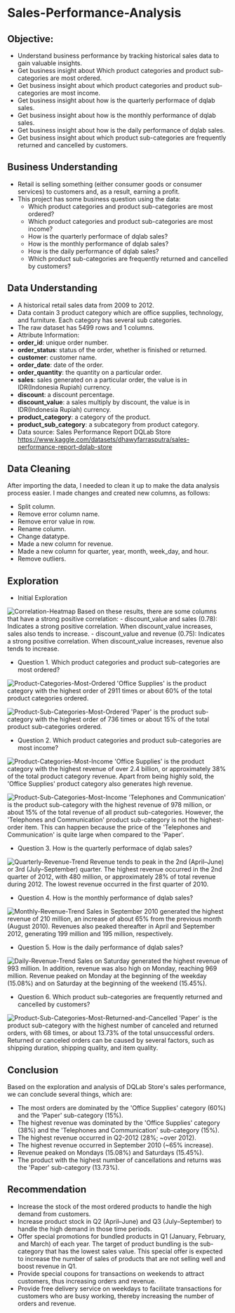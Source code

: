 # Sales-Performance-Analysis

## Objective:
- Understand business performance by tracking historical sales data to gain valuable insights.
- Get business insight about Which product categories and product sub-categories are most ordered.
- Get business insight about which product categories and product sub-categories are most income.
- Get business insight about how is the quarterly performace of dqlab sales.
- Get business insight about how is the monthly performance of dqlab sales.
- Get business insight about how is the daily performance of dqlab sales.
- Get business insight about which product sub-categories are frequently returned and cancelled by customers.

## Business Understanding
- Retail is selling something (either consumer goods or consumer services) to customers and, as a result, earning a profit.
- This project has some business question using the data:
	- Which product categories and product sub-categories are most ordered?
	- Which product categories and product sub-categories are most income?
	- How is the quarterly performace of dqlab sales?
	- How is the monthly performance of dqlab sales?
	- How is the daily performance of dqlab sales?
	- Which product sub-categories are frequently returned and cancelled by customers?

## Data Understanding
- A historical retail sales data from 2009 to 2012.
- Data contain 3 product category which are office supplies, technology, and furniture. Each category has several sub categories.
- The raw dataset has 5499 rows and 1 columns.
- Attribute Information:
- **order_id**: unique order number.
- **order_status**: status of the order, whether is finished or returned.
- **customer**: customer name.
- **order_date**: date of the order.
- **order_quantity**: the quantity on a particular order.
- **sales**: sales generated on a particular order, the value is in IDR(Indonesia Rupiah) currency.
- **discount**: a discount percentage.
- **discount_value**: a sales multiply by discount, the value is in IDR(Indonesia Rupiah) currency.
- **product_category**: a category of the product.
- **product_sub_category**: a subcategory from product category.
- Data source: Sales Performance Report DQLab Store https://www.kaggle.com/datasets/dhawyfarrasputra/sales-performance-report-dqlab-store

## Data Cleaning
After importing the data, I needed to clean it up to make the data analysis process easier. I made changes and created new columns, as follows:
- Split column.
- Remove error column name.
- Remove error value in row.
- Rename column.
- Change datatype.
- Made a new column for revenue.
- Made a new column for quarter, year, month, week_day, and hour.
- Remove outliers.

## Exploration
- Initial Exploration

![Correlation-Heatmap](https://github.com/al1fandi/sales-performance-analysis/blob/main/Correlation%20Heatmap.jpg?raw=true)
Based on these results, there are some columns that have a strong positive correlation:
	- discount_value and sales (0.78): Indicates a strong positive correlation. When discount_value increases, sales also tends to increase.
	- discount_value and revenue (0.75): Indicates a strong positive correlation. When discount_value increases, revenue also tends to increase.

- Question 1. Which product categories and product sub-categories are most ordered?

![Product-Categories-Most-Ordered](https://github.com/al1fandi/sales-performance-analysis/blob/main/Product%20Categories%20Most%20Ordered.png?raw=true)
'Office Supplies' is the product category with the highest order of 2911 times or about 60% of the total product categories ordered.
  
![Product-Sub-Categories-Most-Ordered](https://github.com/al1fandi/sales-performance-analysis/blob/main/Product%20Sub-Categories%20Most%20Ordered.png?raw=true)
'Paper' is the product sub-category with the highest order of 736 times or about 15% of the total product sub-categories ordered.

- Question 2. Which product categories and product sub-categories are most income?

![Product-Categories-Most-Income](https://github.com/al1fandi/sales-performance-analysis/blob/main/Product%20Categories%20Most%20Income.png?raw=true)
'Office Supplies' is the product category with the highest revenue of over 2.4 billion, or approximately 38% of the total product category revenue. Apart from being highly sold, the 'Office Supplies' product category also generates high revenue.

![Product-Sub-Categories-Most-Income](https://github.com/al1fandi/sales-performance-analysis/blob/main/Product%20Sub-Categories%20Most%20Income.png?raw=true)
'Telephones and Communication' is the product sub-category with the highest revenue of 978 million, or about 15% of the total revenue of all product sub-categories. However, the 'Telephones and Communication' product sub-category is not the highest-order item. This can happen because the price of the 'Telephones and Communication' is quite large when compared to the 'Paper'.
 
- Question 3. How is the quarterly performace of dqlab sales?

![Quarterly-Revenue-Trend](https://github.com/al1fandi/sales-performance-analysis/blob/main/Quarterly%20Revenue%20Trend.png?raw=true)
Revenue tends to peak in the 2nd (April–June) or 3rd (July–September) quarter. The highest revenue occurred in the 2nd quarter of 2012, with 480 million, or approximately 28% of total revenue during 2012. The lowest revenue occurred in the first quarter of 2010.

- Question 4. How is the monthly performance of dqlab sales?

![Monthly-Revenue-Trend](https://github.com/al1fandi/sales-performance-analysis/blob/main/Monthly%20Revenue%20Trend.png?raw=true)
Sales in September 2010 generated the highest revenue of 210 million, an increase of about 65% from the previous month (August 2010). Revenues also peaked thereafter in April and September 2012, generating 199 million and 195 million, respectively.

- Question 5. How is the daily performance of dqlab sales?

![Daily-Revenue-Trend](https://github.com/al1fandi/sales-performance-analysis/blob/main/Daily%20Revenue%20Trend.png?raw=true)
Sales on Saturday generated the highest revenue of 993 million. In addition, revenue was also high on Monday, reaching 969 million. Revenue peaked on Monday at the beginning of the weekday (15.08%) and on Saturday at the beginning of the weekend (15.45%).

- Question 6. Which product sub-categories are frequently returned and cancelled by customers?

![Product-Sub-Categories-Most-Returned-and-Cancelled](https://github.com/al1fandi/sales-performance-analysis/blob/main/Product%20Sub-Categories%20Most%20Returned%20and%20Cancelled.png?raw=true)
'Paper' is the product sub-category with the highest number of canceled and returned orders, with 68 times, or about 13.73% of the total unsuccessful orders. Returned or canceled orders can be caused by several factors, such as shipping duration, shipping quality, and item quality.

## Conclusion
Based on the exploration and analysis of DQLab Store's sales performance, we can conclude several things, which are:
- The most orders are dominated by the 'Office Supplies' category (60%) and the 'Paper' sub-category (15%).
- The highest revenue was dominated by the 'Office Supplies' category (38%) and the 'Telephones and Communication' sub-category (15%).
- The highest revenue occurred in Q2-2012 (28%; ~over 2012).
- The highest revenue occurred in September 2010 (~65% increase).
- Revenue peaked on Mondays (15.08%) and Saturdays (15.45%).
- The product with the highest number of cancellations and returns was the 'Paper' sub-category (13.73%).

## Recommendation
- Increase the stock of the most ordered products to handle the high demand from customers.
- Increase product stock in Q2 (April–June) and Q3 (July–September) to handle the high demand in those time periods.
- Offer special promotions for bundled products in Q1 (January, February, and March) of each year. The target of product bundling is the sub-category that has the lowest sales value. This special offer is expected to increase the number of sales of products that are not selling well and boost revenue in Q1.
- Provide special coupons for transactions on weekends to attract customers, thus increasing orders and revenue.
- Provide free delivery service on weekdays to facilitate transactions for customers who are busy working, thereby increasing the number of orders and revenue.
